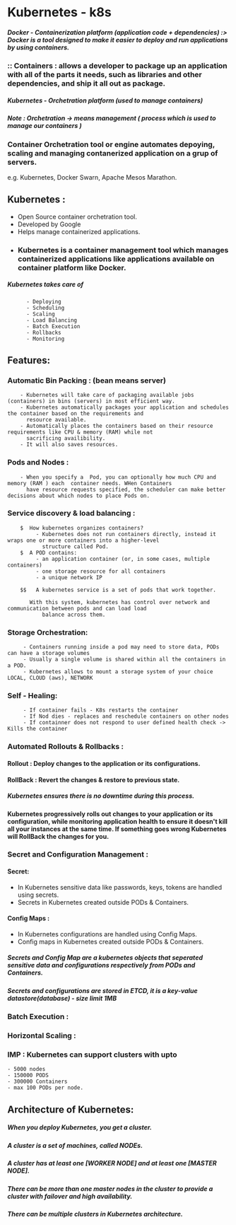 # Kubernetes - k8s

##### Docker - Containerization platform (application code + dependencies) :> Docker is a tool designed to make it easier to deploy and run applications by using containers.

### :: Containers : allows a developer to package up an application with all of the parts it needs, such as libraries and other dependencies, and ship it all out as package.

##### Kubernetes - Orchetration platform (used to manage containers)
   
   ##### Note : Orchetration -> means management ( process which is used to manage our containers )
   
   ### Container Orchetration tool or engine automates depoying, scaling and managing contanerized application on a grup of servers.
   e.g. Kubernetes, Docker Swarn, Apache Mesos Marathon.

## Kubernetes :
  - Open Source container orchetration tool.
  - Developed by Google
  - Helps manage containerized applications.
  - ### Kubernetes is a container management tool which manages containerized applications like applications available on container platform like Docker.

##### Kubernetes takes care of 
          - Deploying
          - Scheduling
          - Scaling
          - Load Balancing
          - Batch Execution
          - Rollbacks
          - Monitoring

## Features: 
  ### Automatic Bin Packing : (bean means server)
        - Kubernetes will take care of packaging available jobs (containers) in bins (servers) in most efficient way.
        - Kubernetes automatically packages your application and schedules the container based on the requirements and 
          resource available.
        - Automatically places the containers based on their resource requirements like CPU & memory (RAM) while not 
          sacrificing availibility.
        - It will also saves resources.
  ### Pods and Nodes :
        - When you specify a  Pod, you can optionally how much CPU and memory (RAM ) each  container needs. WHen Containers 
          have resource requests specified, the scheduler can make better decisions about which nodes to place Pods on.
  ### Service discovery & load balancing :
        $  How kubernetes organizes containers?
             - Kubernetes does not run containers directly, instead it wraps one or more containers into a higher-level 
               structure called Pod.
        $  A POD contains:
             - an application container (or, in some cases, multiple containers)
             - one storage resource for all containers
             - a unique network IP
          
        $$   A kubernetes service is a set of pods that work together.

           With this system, kubernetes has control over network and communication between pods and can load load 
               balance across them.
  ### Storage Orchestration:
         - Containers running inside a pod may need to store data, PODs can have a storage volumes
         - Usually a single volume is shared within all the containers in a POD.
         - Kubernetes allows to mount a storage system of your choice LOCAL, CLOUD (aws), NETWORK
  ### Self - Healing:
         - If container fails - K8s restarts the container
         - If Nod dies - replaces and reschedule containers on other nodes
         - If containner does not respond to user defined health check -> Kills the container

  ### Automated Rollouts & Rollbacks :
   #### Rollout : Deploy changes to the application or its configurations.
   #### RollBack : Revert the changes & restore to previous state.
   ##### Kubernetes ensures there is no downtime during this process.
   #### Kubernetes progressively rolls out changes to your application or its configuration, while monitoring application health to ensure it doesn't kill all your instances at the same time. If something goes wrong Kubernetes will RollBack the changes for you.

  ### Secret and Configuration Management :

  #### Secret:
- In Kubernetes sensitive data like passwords, keys, tokens are handled using secrets.
- Secrets in Kubernetes created outside PODs & Containers.

#### Config Maps :
- In Kubernetes configurations are handled using Config Maps.
- Config maps in Kubernetes created outside PODs & Containers.

##### Secrets and Config Map are a kubernetes objects that seperated sensitive data and configurations respectively from PODs and Containers.
##### Secrets and configurations are stored in ETCD, it is a key-value datastore(database) - size limit 1MB

### Batch Execution :

### Horizontal Scaling :

### IMP : Kubernetes can support clusters with upto 
    - 5000 nodes 
    - 150000 PODS 
    - 300000 Containers 
    - max 100 PODs per node.

## Architecture of Kubernetes:

##### When you deploy Kubernetes, you get a cluster.
##### A cluster is a set of machines, called NODEs.
##### A cluster has at least one [WORKER NODE] and at least one [MASTER NODE].
##### There can be more than one master nodes in the cluster to provide a cluster with failover and high availability.
##### There can be multiple clusters in Kubernetes architecture.

